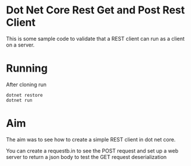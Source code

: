 # Dot Net Core Rest Get and Post Rest Client

This is some sample code to validate that a REST client can run as a client on a server.

# Running
After cloning run

```
dotnet restore  
dotnet run
```

# Aim

The aim was to see how to create a simple REST client in dot net core.

You can create a requestb.in to see the POST request
and set up a web server to return a json body to test the GET request deserialization





